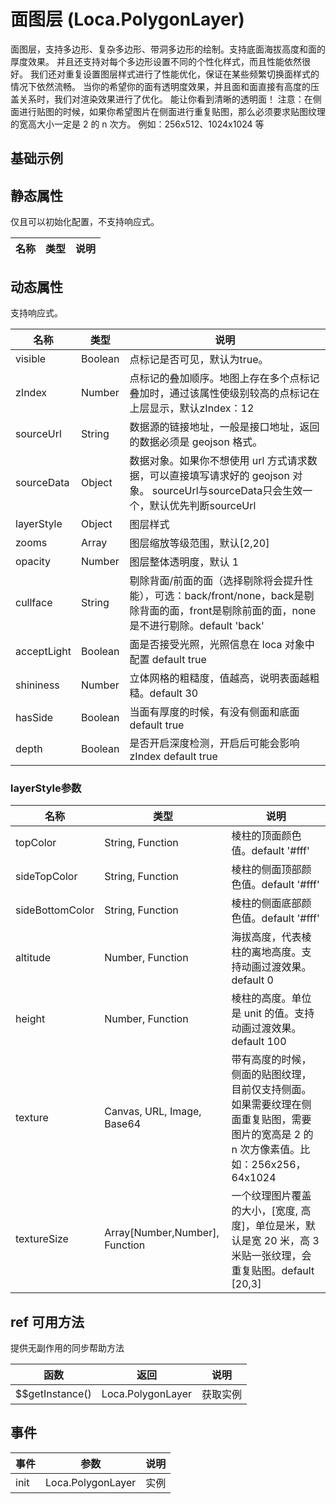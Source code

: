 # 面图层 (Loca.PolygonLayer)
面图层，支持多边形、复杂多边形、带洞多边形的绘制。支持底面海拔高度和面的厚度效果。 并且还支持对每个多边形设置不同的个性化样式，而且性能依然很好。 我们还对重复设置图层样式进行了性能优化，保证在某些频繁切换面样式的情况下依然流畅。 当你的希望你的面有透明度效果，并且面和面直接有高度的压盖关系时，我们对渲染效果进行了优化。 能让你看到清晰的透明面！ 注意：在侧面进行贴图的时候，如果你希望图片在侧面进行重复贴图，那么必须要求贴图纹理的宽高大小一定是 2 的 n 次方。 例如：256x512、1024x1024 等

## 基础示例

<vuep template="#example"></vuep>

<script v-pre type="text/x-template" id="example">

  <template>
    <div class="amap-page-container">
      <el-amap :zoom="zoom" :center="center" :pitch="pitch" view-mode="3D" @init="initMap" :show-label="false" class="amap-demo">
        <el-amap-loca :amb-light="ambLight" :dir-light="dirLight" :point-light="pointLight">
          <el-amap-loca-polygon :visible="visible" :source-url="sourceUrl" :layer-style="layerStyle"></el-amap-loca-polygon>
        </el-amap-loca>
      </el-amap>
      <div class="toolbar">
        <button type="button" name="button" @click="toggleVisible">{{visible ? '隐藏标记' : '显示标记'}}</button>
      </div>
    </div>
  </template>

  <style>
    .amap-demo {
      height: 300px;
    }
  </style>

  <script>
    var colors = ['#FFF8B4', '#D3F299', '#9FE084', '#5ACA70', '#00AF53', '#00873A', '#006B31', '#004835', '#003829'].reverse();
    var height = [1000, 2000, 4000, 6000, 8000, 10000, 12000, 14000, 16000];
    var map = null;
    module.exports = {
      name: 'amap-page',
      data() {
        return {
          zoom: 11,
          pitch: 55,
          center: [120.109233,30.246411],
          visible: true,
          ambLight: {
              intensity: 0.7,
              color: '#7b7bff',
          },
          dirLight: {
              intensity: 0.8,
              color: '#fff',
              target: [0, 0, 0],
              position: [0, -1, 1],
          },
          pointLight:  {
              color: 'rgb(240,88,25)',
              position: [112.028276, 31.58538, 2000000],
              intensity: 3,
              // 距离表示从光源到光照强度为 0 的位置，0 就是光不会消失。
              distance: 5000000,
          },
          sourceUrl: 'https://a.amap.com/Loca/static/loca-v2/demos/mock_data/hz_gn.json',
          layerStyle: {
              topColor: function (index, feature) {
                  var v = feature.properties.health * 100;
                  return v < 40 ? colors[8] :
                      v < 50 ? colors[7] :
                          v < 55 ? colors[6] :
                              v < 60 ? colors[5] :
                                  v < 65 ? colors[4] :
                                      v < 70 ? colors[3] :
                                          v < 75 ? colors[2] :
                                              v < 80 ? colors[1] :
                                                  v < 100 ? colors[0] : 'green';
              },
              sideTopColor: function (index, feature) {
                  // var v = feature.properties.value;
                  var v = feature.properties.health * 100;
                  return v < 40 ? colors[8] :
                      v < 50 ? colors[7] :
                          v < 55 ? colors[6] :
                              v < 60 ? colors[5] :
                                  v < 65 ? colors[4] :
                                      v < 70 ? colors[3] :
                                          v < 75 ? colors[2] :
                                              v < 80 ? colors[1] :
                                                  v < 100 ? colors[0] : 'green';
              },
              sideBottomColor: function (index, feature) {
                  // var v = feature.properties.value;
                  var v = feature.properties.health * 100;
                  return v < 40 ? colors[8] :
                      v < 50 ? colors[7] :
                          v < 55 ? colors[6] :
                              v < 60 ? colors[5] :
                                  v < 65 ? colors[4] :
                                      v < 70 ? colors[3] :
                                          v < 75 ? colors[2] :
                                              v < 80 ? colors[1] :
                                                  v < 100 ? colors[0] : 'green';
              },
              height: function (index, feature) {
                  var v = feature.properties.health * 100;
                  return v < 40 ? height[8] :
                      v < 50 ? height[7] :
                          v < 55 ? height[6] :
                              v < 60 ? height[5] :
                                  v < 65 ? height[4] :
                                      v < 70 ? height[3] :
                                          v < 75 ? height[2] :
                                              v < 80 ? height[1] :
                                                  v < 100 ? height[0] : 0;
              },
              altitude: 0,
          }
        };
      },
      methods: {
        toggleVisible() {
          this.visible = !this.visible;
        },
        initMap(e){
          map = e;
        }
      }
    };
  </script>

</script>


## 静态属性
仅且可以初始化配置，不支持响应式。

名称 | 类型 | 说明
---|---|---|

## 动态属性
支持响应式。

名称 | 类型 | 说明
---|---|---|
visible | Boolean | 点标记是否可见，默认为true。
zIndex | Number | 点标记的叠加顺序。地图上存在多个点标记叠加时，通过该属性使级别较高的点标记在上层显示，默认zIndex：12
sourceUrl | String | 数据源的链接地址，一般是接口地址，返回的数据必须是 geojson 格式。
sourceData | Object | 数据对象。如果你不想使用 url 方式请求数据，可以直接填写请求好的 geojson 对象。  sourceUrl与sourceData只会生效一个，默认优先判断sourceUrl
layerStyle | Object | 图层样式
zooms | Array | 图层缩放等级范围，默认[2,20]
opacity | Number | 图层整体透明度，默认 1
cullface | String | 剔除背面/前面的面（选择剔除将会提升性能），可选：back/front/none，back是剔除背面的面，front是剔除前面的面，none是不进行剔除。default 'back'
acceptLight | Boolean | 面是否接受光照，光照信息在 loca 对象中配置 default true
shininess | Number | 立体网格的粗糙度，值越高，说明表面越粗糙。default 30
hasSide | Boolean | 当面有厚度的时候，有没有侧面和底面 default true
depth | Boolean | 是否开启深度检测，开启后可能会影响zIndex  default true

### layerStyle参数
名称 | 类型 | 说明
---|---|---|
topColor | String, Function | 棱柱的顶面颜色值。default '#fff'
sideTopColor | String, Function | 棱柱的侧面顶部颜色值。default '#fff'
sideBottomColor | String, Function | 棱柱的侧面底部颜色值。default '#fff'
altitude  | Number, Function | 海拔高度，代表棱柱的离地高度。支持动画过渡效果。 default 0
height  | Number, Function | 棱柱的高度。单位是 unit 的值。支持动画过渡效果。default 100
texture  | Canvas, URL, Image, Base64 | 带有高度的时候，侧面的贴图纹理，目前仅支持侧面。如果需要纹理在侧面重复贴图，需要图片的宽高是 2 的 n 次方像素值。比如：256x256，64x1024
textureSize  | Array[Number,Number], Function | 一个纹理图片覆盖的大小，[宽度, 高度]，单位是米，默认是宽 20 米，高 3 米贴一张纹理，会重复贴图。default [20,3]

## ref 可用方法
提供无副作用的同步帮助方法

函数 | 返回 | 说明
---|---|---|
$$getInstance() | Loca.PolygonLayer | 获取实例

## 事件

事件 | 参数 | 说明
---|---|---|
init | Loca.PolygonLayer | 实例
